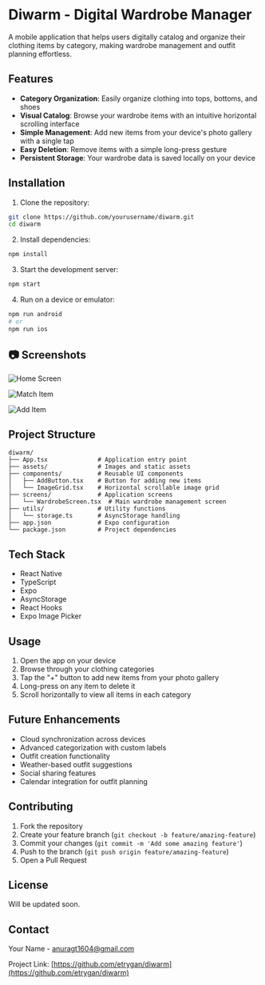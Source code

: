 # Diwarm - Digital Wardrobe Manager

A mobile application that helps users digitally catalog and organize their clothing items by category, making wardrobe management and outfit planning effortless.

## Features

- **Category Organization**: Easily organize clothing into tops, bottoms, and shoes
- **Visual Catalog**: Browse your wardrobe items with an intuitive horizontal scrolling interface
- **Simple Management**: Add new items from your device's photo gallery with a single tap
- **Easy Deletion**: Remove items with a simple long-press gesture
- **Persistent Storage**: Your wardrobe data is saved locally on your device


## Installation

1. Clone the repository:
```bash
git clone https://github.com/yourusername/diwarm.git
cd diwarm
```

2. Install dependencies:
```bash
npm install
```

3. Start the development server:
```bash
npm start
```

4. Run on a device or emulator:
```bash
npm run android
# or
npm run ios
```

## 📷 Screenshots

![Home Screen](screenshots/home1.jpeg)

![Match Item](screenshots/home2.jpeg)

![Add Item](screenshots/home3.jpeg)

## Project Structure

```
diwarm/
├── App.tsx              # Application entry point
├── assets/              # Images and static assets
├── components/          # Reusable UI components
│   ├── AddButton.tsx    # Button for adding new items
│   └── ImageGrid.tsx    # Horizontal scrollable image grid
├── screens/             # Application screens
│   └── WardrobeScreen.tsx  # Main wardrobe management screen
├── utils/               # Utility functions
│   └── storage.ts       # AsyncStorage handling
├── app.json             # Expo configuration
└── package.json         # Project dependencies
```

## Tech Stack

- React Native
- TypeScript
- Expo
- AsyncStorage
- React Hooks
- Expo Image Picker

## Usage

1. Open the app on your device
2. Browse through your clothing categories
3. Tap the "+" button to add new items from your photo gallery
4. Long-press on any item to delete it
5. Scroll horizontally to view all items in each category

## Future Enhancements

- Cloud synchronization across devices
- Advanced categorization with custom labels
- Outfit creation functionality
- Weather-based outfit suggestions
- Social sharing features
- Calendar integration for outfit planning

## Contributing

1. Fork the repository
2. Create your feature branch (`git checkout -b feature/amazing-feature`)
3. Commit your changes (`git commit -m 'Add some amazing feature'`)
4. Push to the branch (`git push origin feature/amazing-feature`)
5. Open a Pull Request

## License

Will be updated soon.

## Contact

Your Name - [anuragt1604@gmail.com](mailto:anuragt1604@gmail.com)

Project Link: [https://github.com/etrygan/diwarm](https://github.com/etrygan/diwarm)
